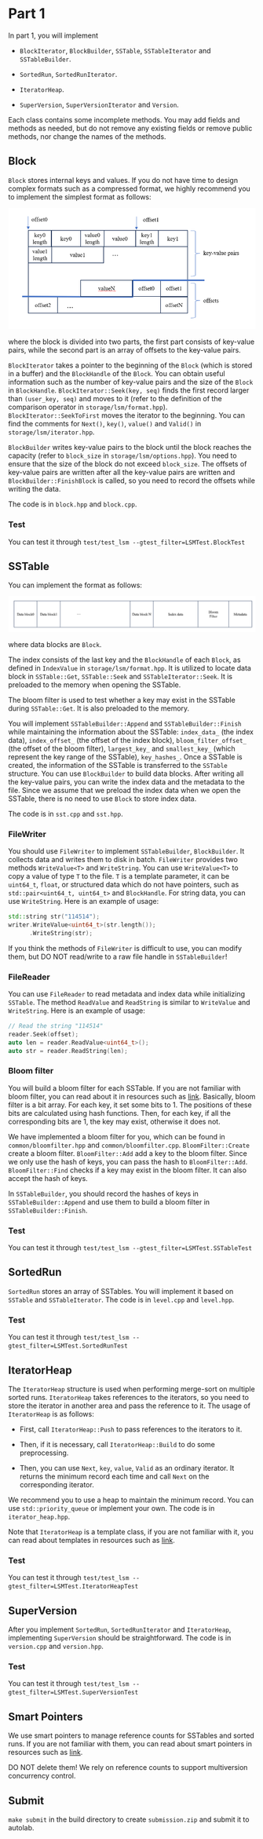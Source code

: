 # Part 1

In part 1, you will implement 

* `BlockIterator`, `BlockBuilder`, `SSTable`, `SSTableIterator` and `SSTableBuilder`.

* `SortedRun`, `SortedRunIterator`.

* `IteratorHeap`.

* `SuperVersion`, `SuperVersionIterator` and `Version`.  

Each class contains some incomplete methods. You may add fields and methods as needed, but do not remove any existing fields or remove public methods, nor change the names of the methods.

## Block

`Block` stores internal keys and values. If you do not have time to design complex formats such as a compressed format, we highly recommend you to implement the simplest format as follows:

![](lsm_pics/data_block_format.png)

where the block is divided into two parts, the first part consists of key-value pairs, while the second part is an array of offsets to the key-value pairs. 

`BlockIterator` takes a pointer to the beginning of the `Block` (which is stored in a buffer) and the `BlockHandle` of the `Block`. You can obtain useful information such as the number of key-value pairs and the size of the `Block` in `BlockHandle`. `BlockIterator::Seek(key, seq)` finds the first record larger than `(user_key, seq)` and moves to it (refer to the definition of the comparison operator in `storage/lsm/format.hpp`). `BlockIterator::SeekToFirst` moves the iterator to the beginning. You can find the comments for `Next()`, `key()`, `value()` and `Valid()` in `storage/lsm/iterator.hpp`.

`BlockBuilder` writes key-value pairs to the block until the block reaches the capacity (refer to `block_size` in `storage/lsm/options.hpp`). You need to ensure that the size of the block do not exceed `block_size`. The offsets of key-value pairs are written after all the key-value pairs are written and `BlockBuilder::FinishBlock` is called, so you need to record the offsets while writing the data.

The code is in `block.hpp` and `block.cpp`.

### Test

You can test it through `test/test_lsm --gtest_filter=LSMTest.BlockTest`

## SSTable

You can implement the format as follows:

![](lsm_pics/sst_format.png)

where data blocks are `Block`.

The index consists of the last key and the `BlockHandle` of each `Block`, as defined in `IndexValue` in `storage/lsm/format.hpp`. It is utilized to locate data block in `SSTable::Get`, `SSTable::Seek` and `SSTableIterator::Seek`. It is preloaded to the memory when opening the SSTable.

The bloom filter is used to test whether a key may exist in the SSTable during `SSTable::Get`. It is also preloaded to the memory.

You will implement `SSTableBuilder::Append` and `SSTableBuilder::Finish` while maintaining the information about the SSTable: `index_data_` (the index data), `index_offset_` (the offset of the index block), `bloom_filter_offset_` (the offset of the bloom filter), `largest_key_` and `smallest_key_` (which represent the key range of the SSTable), `key_hashes_`. Once a SSTable is created, the information of the SSTable is transferred to the `SSTable` structure. You can use `BlockBuilder` to build data blocks. After writing all the key-value pairs, you can write the index data and the metadata to the file. Since we assume that we preload the index data when we open the SSTable, there is no need to use `Block` to store index data.

The code is in `sst.cpp` and `sst.hpp`.

### FileWriter

You should use `FileWriter` to implement `SSTableBuilder`, `BlockBuilder`. It collects data and writes them to disk in batch. `FileWriter` provides two methods `WriteValue<T>` and `WriteString`. You can use `WriteValue<T>` to copy a value of type `T` to the file. `T` is a template parameter, it can be `uint64_t`, `float`, or structured data which do not have pointers, such as `std::pair<uint64_t, uint64_t>` and `BlockHandle`. For string data, you can use `WriteString`. Here is an example of usage:

```c++
std::string str("114514");
writer.WriteValue<uint64_t>(str.length());
      .WriteString(str);
```

If you think the methods of `FileWriter` is difficult to use, you can modify them, but DO NOT read/write to a raw file handle in `SSTableBuilder`!

### FileReader

You can use `FileReader` to read metadata and index data while initializing `SSTable`. The method `ReadValue` and `ReadString` is similar to `WriteValue` and `WriteString`. Here is an example of usage:

```c++
// Read the string "114514"
reader.Seek(offset);
auto len = reader.ReadValue<uint64_t>();
auto str = reader.ReadString(len);
```

### Bloom filter

You will build a bloom filter for each SSTable. If you are not familiar with bloom filter, you can read about it in resources such as [link](https://en.wikipedia.org/wiki/Bloom_filter). Basically, bloom filter is a bit array. For each key, it set some bits to 1. The positions of these bits are calculated using hash functions. Then, for each key, if all the corresponding bits are 1, the key may exist, otherwise it does not. 

We have implemented a bloom filter for you, which can be found in `common/bloomfilter.hpp` and `common/bloomfilter.cpp`. `BloomFilter::Create` create a bloom filter. `BloomFilter::Add` add a key to the bloom filter. Since we only use the hash of keys, you can pass the hash to `BloomFilter::Add`. `BloomFilter::Find` checks if a key may exist in the bloom filter. It can also accept the hash of keys.

In `SSTableBuilder`, you should record the hashes of keys in `SSTableBuilder::Append` and use them to build a bloom filter in `SSTableBuilder::Finish`.

### Test

You can test it through `test/test_lsm --gtest_filter=LSMTest.SSTableTest`

## SortedRun

`SortedRun` stores an array of SSTables. You will implement it based on `SSTable` and `SSTableIterator`. The code is in `level.cpp` and `level.hpp`.

### Test

You can test it through `test/test_lsm --gtest_filter=LSMTest.SortedRunTest`

## IteratorHeap

The `IteratorHeap` structure is used when performing merge-sort on multiple sorted runs. `IteratorHeap` takes references to the iterators, so you need to store the iterator in another area and pass the reference to it. The usage of `IteratorHeap` is as follows:

* First, call `IteratorHeap::Push` to pass references to the iterators to it.

* Then, if it is necessary, call `IteratorHeap::Build` to do some preprocessing.

* Then, you can use `Next`, `key`, `value`, `Valid` as an ordinary iterator. It returns the minimum record each time and call `Next` on the corresponding iterator.

We recommend you to use a heap to maintain the minimum record. You can use `std::priority_queue` or implement your own. The code is in `iterator_heap.hpp`.

Note that `IteratorHeap` is a template class, if you are not familiar with it, you can read about templates in resources such as [link](https://www.runoob.com/cplusplus/cpp-templates.html). 

### Test

You can test it through `test/test_lsm --gtest_filter=LSMTest.IteratorHeapTest`

## SuperVersion

After you implement `SortedRun`, `SortedRunIterator` and `IteratorHeap`, implementing `SuperVersion` should be straightforward. The code is in `version.cpp` and `version.hpp`.

### Test

You can test it through `test/test_lsm --gtest_filter=LSMTest.SuperVersionTest`


## Smart Pointers

We use smart pointers to manage reference counts for SSTables and sorted runs. If you are not familiar with them, you can read about smart pointers in resources such as [link](https://learn.microsoft.com/zh-cn/cpp/cpp/smart-pointers-modern-cpp?view=msvc-170).

DO NOT delete them! We rely on reference counts to support multiversion concurrency control.

## Submit

`make submit` in the build directory to create `submission.zip` and submit it to autolab.

